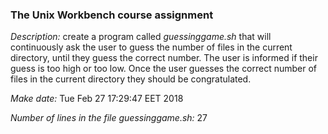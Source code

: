 ### The Unix Workbench course assignment

*Description:* create a program called *guessinggame.sh* that will continuously ask the user to guess the number of files in the current directory, until they guess the correct number. The user is informed if their guess is too high or too low. Once the user guesses the correct number of files in the current directory they should be congratulated.

*Make date:* 
Tue Feb 27 17:29:47 EET 2018

*Number of lines in the file guessinggame.sh:*
27
